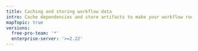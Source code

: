 ```yaml
---
title: Caching and storing workflow data
intro: Cache dependencies and store artifacts to make your workflow runs more efficient.
mapTopic: true
versions:
  free-pro-team: '*'
  enterprise-server: '>=2.22'
---
```


